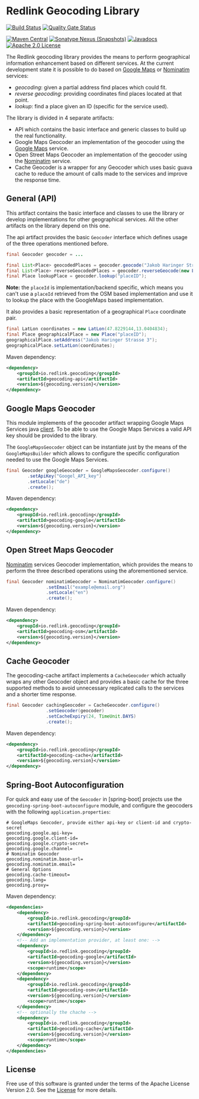 # Redlink Geocoding Library

[![Build Status](https://github.com/redlink-gmbh/redlink-geocoding/actions/workflows/build-and-test.yml/badge.svg)](https://github.com/redlink-gmbh/redlink-geocoding/actions/workflows/build-and-test.yml)
[![Quality Gate Status](https://sonarcloud.io/api/project_badges/measure?project=redlink-gmbh_redlink-geocoding&metric=alert_status)](https://sonarcloud.io/dashboard?id=redlink-gmbh_redlink-geocoding)

[![Maven Central](https://img.shields.io/maven-central/v/io.redlink.geocoding/geocoding.png)](https://search.maven.org/#search%7Cga%7C1%7Cg%3A%22io.redlink.geocoding%22)
[![Sonatype Nexus (Snapshots)](https://img.shields.io/nexus/s/https/oss.sonatype.org/io.redlink.geocoding/geocoding.png)](https://oss.sonatype.org/#nexus-search;gav~io.redlink.geocoding~~~~)
[![Javadocs](https://www.javadoc.io/badge/io.redlink.geocoding/geocoding.svg)](https://www.javadoc.io/doc/io.redlink.geocoding/geocoding)
[![Apache 2.0 License](https://img.shields.io/github/license/redlink-gmbh/geocoding.svg)](https://www.apache.org/licenses/LICENSE-2.0)

The Redlink geocoding library provides the means to perform geographical 
information enhancement based on different services. At the current 
development state it is possible to do based on [Google Maps](https://developers.google.com/maps/documentation/geocoding/intro) 
or [Nominatim](https://wiki.openstreetmap.org/wiki/Nominatim) services:
 
* _geocoding_: given a partial address find places which could fit.
* _reverse geocoding_: providing coordinates find places located at that point.
* _lookup_: find a place given an ID (specific for the service used).

The library is divided in 4 separate artifacts:

* API which contains the basic interface and generic classes to build up the real functionality.
* Google Maps Geocoder an implementation of the geocoder using the [Google Maps](https://developers.google.com/maps/documentation/geocoding/intro) service.
* Open Street Maps Geocoder an implementation of the geocoder using the [Nominatim](https://wiki.openstreetmap.org/wiki/Nominatim) service.
* Cache Geocoder is a wrapper for any Geocoder which uses basic guava cache to reduce the amount of calls made to the services and improve the response time.

## General (API)
This artifact contains the basic interface and classes to use the library or develop implementations for other geographical services. All the other artifacts on the library depend on this one.

The api artifact provides the basic `Geocoder` interface which defines usage of the three operations mentioned before.

```java
final Geocoder geocoder = ...

final List<Place> geocodedPlaces = geocoder.geocode("Jakob Haringer Strasse 3");
final List<Place> reverseGeocodedPlaces = geocoder.reverseGeocode(new LatLon(43.735762, 12.3029561));
final Place lookupPlace = geocoder.lookup("placeID");
```

**Note:** the `placeId` is implementation/backend specific, which means you can't use a `placeId` retrieved from the 
OSM based implementation and use it to lookup the place with the GoogleMaps based implementation. 

It also provides a basic representation of a geographical `Place` coordinate pair.

```java
final LatLon coordinates = new LatLon(47.8229144,13.0404834);
final Place geographicalPlace = new Place("placeID");
geographicalPlace.setAddress("Jakob Haringer Strasse 3");
geographicalPlace.setLatLon(coordinates);
```

Maven dependency:

```xml
<dependency>
    <groupId>io.redlink.geocoding</groupId>
    <artifactId>geocoding-api</artifactId>
    <version>${geocoding.version}</version>
</dependency>
```

## Google Maps Geocoder
This module implements of the geocoder artifact wrapping Google Maps Services java [client](https://github.com/googlemaps/google-maps-services-java).
To be able to use the Google Maps Services a valid API key should be provided to the library.

The `GoogleMapsGeocoder` object can be instantiate just by the means of the `GoogleMapsBuilder` which allows to configure
the specific configuration needed to use the Google Maps Services.


```java
final Geocoder googleGeocoder = GoogleMapsGeocoder.configure()
        .setApiKey("Googel_API_key")
        .setLocale("de")
        .create();
```

Maven dependency:

```xml
<dependency>
    <groupId>io.redlink.geocoding</groupId>
    <artifactId>geocoding-google</artifactId>
    <version>${geocoding.version}</version>
</dependency>
```

## Open Street Maps Geocoder
[Nominatim](http://wiki.openstreetmap.org/wiki/Nominatim) services Geocoder implementation, which provides the means to perform the three described operations using the aforementioned service.

```java
final Geocoder nominatimGeocoder = NominatimGeocoder.configure()
               .setEmail("example@email.org")
               .setLocale("en")
               .create();
```

Maven dependency:
```xml
<dependency>
    <groupId>io.redlink.geocoding</groupId>
    <artifactId>geocoding-osm</artifactId>
    <version>${geocoding.version}</version>
</dependency>
```

## Cache Geocoder
The geocoding-cache artifact implements a `CacheGeocoder` which actually wraps any other Geocoder object and provides a basic cache for the three supported methods to avoid  unnecessary replicated calls to the services and a shorter time response.

```java
final Geocoder cachingGeocoder = CacheGeocoder.configure()
               .setGeocoder(geocoder)
               .setCacheExpiry(24, TimeUnit.DAYS)
               .create();
```

Maven dependency:
```xml
<dependency>
    <groupId>io.redlink.geocoding</groupId>
    <artifactId>geocoding-cache</artifactId>
    <version>${geocoding.version}</version>
</dependency>
```

## Spring-Boot Autoconfiguration

For quick and easy use of the `Geocoder` in [spring-boot] projects use the `geocoding-spring-boot-autoconfigure` module,
and configure the geocoders with the following `application.properties`:

```
# GoogleMaps Geocoder, provide either api-key or client-id and crypto-secret
geocoding.google.api-key=
geocoding.google.client-id=
geocoding.google.crypto-secret=
geocoding.google.channel=
# Nominatim Geocoder
geocoding.nominatim.base-url=
geocoding.nominatim.email=
# General Options
geocoding.cache-timeout=
geocoding.lang=
geocoding.proxy=
```

Maven dependency:
```xml
<dependencies>
    <dependency>
        <groupId>io.redlink.geocoding</groupId>
        <artifactId>geocoding-spring-boot-autoconfigure</artifactId>
        <version>${geocoding.version}</version>
    </dependency>
    <!-- Add an implementation provider, at least one: -->
    <dependency>
        <groupId>io.redlink.geocoding</groupId>
        <artifactId>geocoding-google</artifactId>
        <version>${geocoding.version}</version>
        <scope>runtime</scope>
    </dependency>
    <dependency>
        <groupId>io.redlink.geocoding</groupId>
        <artifactId>geocoding-osm</artifactId>
        <version>${geocoding.version}</version>
        <scope>runtime</scope>
    </dependency>
    <!-- optionally the chache -->
    <dependency>
        <groupId>io.redlink.geocoding</groupId>
        <artifactId>geocoding-cache</artifactId>
        <version>${geocoding.version}</version>
        <scope>runtime</scope>
    </dependency>
</dependencies>
```
## License
Free use of this software is granted under the terms of the Apache License Version 2.0.
See the [License](LICENSE.txt) for more details.

